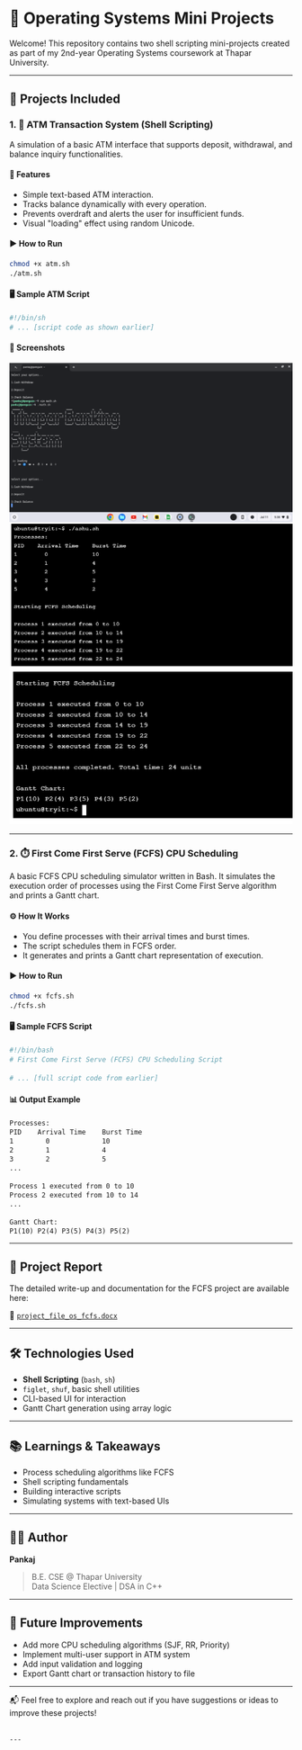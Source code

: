 
# 🧠 Operating Systems Mini Projects

Welcome! This repository contains two shell scripting mini-projects created as part of my 2nd-year Operating Systems coursework at Thapar University.

---

## 📁 Projects Included

### 1. 🏦 ATM Transaction System (Shell Scripting)
A simulation of a basic ATM interface that supports deposit, withdrawal, and balance inquiry functionalities.

#### 🔧 Features
- Simple text-based ATM interaction.
- Tracks balance dynamically with every operation.
- Prevents overdraft and alerts the user for insufficient funds.
- Visual "loading" effect using random Unicode.

#### ▶️ How to Run

```bash
chmod +x atm.sh
./atm.sh
```

#### 🖥️ Sample ATM Script

```bash
#!/bin/sh
# ... [script code as shown earlier]
```

#### 📸 Screenshots

![ATM System](unnamed.png)
![FCFS 1](fcfs.png)  
![FCFS 2](fcfs2.png)

---

### 2. ⏱️ First Come First Serve (FCFS) CPU Scheduling

A basic FCFS CPU scheduling simulator written in Bash. It simulates the execution order of processes using the First Come First Serve algorithm and prints a Gantt chart.

#### ⚙️ How It Works

- You define processes with their arrival times and burst times.
- The script schedules them in FCFS order.
- It generates and prints a Gantt chart representation of execution.

#### ▶️ How to Run

```bash
chmod +x fcfs.sh
./fcfs.sh
```

#### 🖥️ Sample FCFS Script

```bash
#!/bin/bash
# First Come First Serve (FCFS) CPU Scheduling Script

# ... [full script code from earlier]
```

#### 📊 Output Example

```
Processes:
PID    Arrival Time    Burst Time
1        0             10
2        1             4
3        2             5
...

Process 1 executed from 0 to 10
Process 2 executed from 10 to 14
...

Gantt Chart:
P1(10) P2(4) P3(5) P4(3) P5(2)
```
---

## 📄 Project Report

The detailed write-up and documentation for the FCFS project are available here:

📘 [`project_file_os_fcfs.docx`](./project_file_os_fcfs.docx)

---

## 🛠️ Technologies Used

- **Shell Scripting** (`bash`, `sh`)
- `figlet`, `shuf`, basic shell utilities
- CLI-based UI for interaction
- Gantt Chart generation using array logic

---

## 📚 Learnings & Takeaways

- Process scheduling algorithms like FCFS
- Shell scripting fundamentals
- Building interactive scripts
- Simulating systems with text-based UIs

---

## 👨‍💻 Author

**Pankaj**  
> B.E. CSE @ Thapar University  
> Data Science Elective | DSA in C++

---

## 🌱 Future Improvements

- Add more CPU scheduling algorithms (SJF, RR, Priority)
- Implement multi-user support in ATM system
- Add input validation and logging
- Export Gantt chart or transaction history to file

---

📬 Feel free to explore and reach out if you have suggestions or ideas to improve these projects!
```

---
